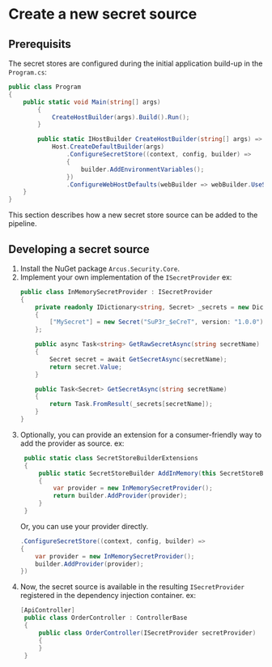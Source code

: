 # Create a new secret source

## Prerequisits

The secret stores are configured during the initial application build-up in the `Program.cs`:

```csharp
public class Program
{
    public static void Main(string[] args)
        {
            CreateHostBuilder(args).Build().Run();
        }

        public static IHostBuilder CreateHostBuilder(string[] args) =>
            Host.CreateDefaultBuilder(args)
                .ConfigureSecretStore((context, config, builder) =>
                {
                    builder.AddEnvironmentVariables();
                })
                .ConfigureWebHostDefaults(webBuilder => webBuilder.UseStartup<Startup>());
    }
}
```

This section describes how a new secret store source can be added to the pipeline.

## Developing a secret source

1. Install the NuGet package `Arcus.Security.Core`.
2. Implement your own implementation of the `ISecretProvider` 
   ex:
   ```csharp
   public class InMemorySecretProvider : ISecretProvider
   {
       private readonly IDictionary<string, Secret> _secrets = new Dictionary<string, Secret>
       {
           ["MySecret"] = new Secret("SuP3r_$eCreT", version: "1.0.0")
       };

       public async Task<string> GetRawSecretAsync(string secretName)
       {
           Secret secret = await GetSecretAsync(secretName);
           return secret.Value;
       }

       public Task<Secret> GetSecretAsync(string secretName)
       {
           return Task.FromResult(_secrets[secretName]);
       }
   }
   ```
3. Optionally, you can provide an extension for a consumer-friendly way to add the provider as source.
   ex:
   ```csharp
    public static class SecretStoreBuilderExtensions
    {
        public static SecretStoreBuilder AddInMemory(this SecretStoreBuilder builder)
        {
            var provider = new InMemorySecretProvider();
            return builder.AddProvider(provider);
        }
    }
   ``` 
   Or, you can use your provider directly.
   ```csharp
   .ConfigureSecretStore((context, config, builder) => 
   {
       var provider = new InMemorySecretProvider();
       builder.AddProvider(provider);
   })
   ```
4. Now, the secret source is available in the resulting `ISecretProvider` registered in the dependency injection container.
   ex:
   ```csharp
   [ApiController]
    public class OrderController : ControllerBase
    {
        public class OrderController(ISecretProvider secretProvider)
        {
        }
    }
   ```